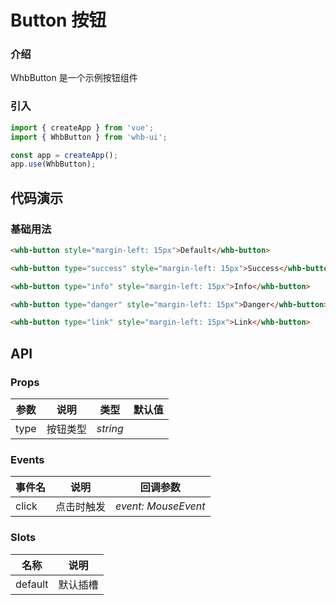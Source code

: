 # Button 按钮

### 介绍

WhbButton 是一个示例按钮组件

### 引入

```js
import { createApp } from 'vue';
import { WhbButton } from 'whb-ui';

const app = createApp();
app.use(WhbButton);
```

## 代码演示

### 基础用法

```html
<whb-button style="margin-left: 15px">Default</whb-button>

<whb-button type="success" style="margin-left: 15px">Success</whb-button>

<whb-button type="info" style="margin-left: 15px">Info</whb-button>

<whb-button type="danger" style="margin-left: 15px">Danger</whb-button>

<whb-button type="link" style="margin-left: 15px">Link</whb-button>
```

## API

### Props

| 参数 | 说明     | 类型     | 默认值 |
| ---- | -------- | -------- | ------ |
| type | 按钮类型 | _string_ |        |

### Events

| 事件名 | 说明       | 回调参数            |
| ------ | ---------- | ------------------- |
| click  | 点击时触发 | _event: MouseEvent_ |

### Slots

| 名称    | 说明     |
| ------- | -------- |
| default | 默认插槽 |
